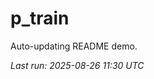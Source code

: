 # p_train

Auto-updating README demo.

<!--START_SECTION:status-->
_Last run: 2025-08-26 11:30 UTC_
<!--END_SECTION:status-->



































































































































